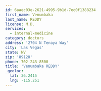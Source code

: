 ```yaml
---
id: 6aaec03e-2621-4995-9b1d-7ec0f1388234
first_name: Venumbaka
last_name: REDDY
license: M.D.
services:
  - internal-medicine
category: doctors
address: '2704 N Tenaya Way'
city: 'Las Vegas'
state: NV
zip: '89128'
phone: 702-243-8500
title: 'Venumbaka REDDY'
_geoloc:
  lat: 36.2415
  lng: -115.251
---
```

